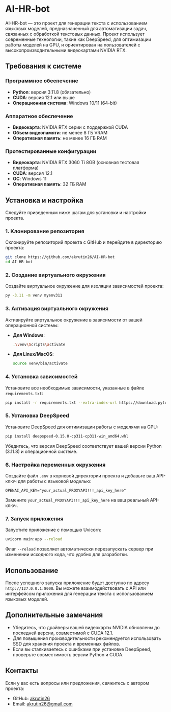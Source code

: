 # AI-HR-bot

AI-HR-bot — это проект для генерации текста с использованием языковых моделей, предназначенный для автоматизации задач, связанных с обработкой текстовых данных. Проект использует современные технологии, такие как DeepSpeed, для оптимизации работы моделей на GPU, и ориентирован на пользователей с высокопроизводительными видеокартами NVIDIA RTX.

## Требования к системе

### Программное обеспечение
- **Python**: версия 3.11.8 (обязательно)
- **CUDA**: версия 12.1 или выше
- **Операционная система**: Windows 10/11 (64-bit)

### Аппаратное обеспечение
- **Видеокарта**: NVIDIA RTX серии с поддержкой CUDA
- **Объем видеопамяти**: не менее 8 ГБ VRAM
- **Оперативная память**: не менее 16 ГБ RAM

### Протестированные конфигурации
- **Видеокарта**: NVIDIA RTX 3060 Ti 8GB (основная тестовая платформа)
- **CUDA**: версия 12.1
- **ОС**: Windows 11
- **Оперативная память**: 32 ГБ RAM

## Установка и настройка

Следуйте приведенным ниже шагам для установки и настройки проекта.

### 1. Клонирование репозитория
Склонируйте репозиторий проекта с GitHub и перейдите в директорию проекта:

```bash
git clone https://github.com/akrutin26/AI-HR-bot
cd AI-HR-bot
```

### 2. Создание виртуального окружения
Создайте виртуальное окружение для изоляции зависимостей проекта:

```bash
py -3.11 -m venv myenv311
```

### 3. Активация виртуального окружения
Активируйте виртуальное окружение в зависимости от вашей операционной системы:

- **Для Windows**:
  ```bash
  .\venv\Scripts\activate
  ```

- **Для Linux/MacOS**:
  ```bash
  source venv/bin/activate
  ```

### 4. Установка зависимостей
Установите все необходимые зависимости, указанные в файле `requirements.txt`:

```bash
pip install -r requirements.txt --extra-index-url https://download.pytorch.org/whl/cu121
```

### 5. Установка DeepSpeed
Установите DeepSpeed для оптимизации работы с моделями на GPU:

```bash
pip install deepspeed-0.15.0-cp311-cp311-win_amd64.whl
```

Убедитесь, что версия DeepSpeed соответствует вашей версии Python (3.11.8) и операционной системе.

### 6. Настройка переменных окружения
Создайте файл `.env` в корневой директории проекта и добавьте ваш API-ключ для работы с языковой моделью:

```plaintext
OPENAI_API_KEY="your_actual_PROXYAPI!!!_api_key_here"
```

Замените `your_actual_PROXYAPI!!!_api_key_here` на ваш реальный API-ключ.

### 7. Запуск приложения
Запустите приложение с помощью Uvicorn:

```bash
uvicorn main:app --reload
```

Флаг `--reload` позволяет автоматически перезапускать сервер при изменении исходного кода, что удобно для разработки.

## Использование

После успешного запуска приложение будет доступно по адресу `http://127.0.0.1:8000`. Вы можете взаимодействовать с API или интерфейсом приложения для генерации текста с использованием языковых моделей.

## Дополнительные замечания
- Убедитесь, что драйверы вашей видеокарты NVIDIA обновлены до последней версии, совместимой с CUDA 12.1.
- Для повышения производительности рекомендуется использовать SSD для хранения проекта и временных файлов.
- Если вы сталкиваетесь с ошибками при установке DeepSpeed, проверьте совместимость версии Python и CUDA.

## Контакты

Если у вас есть вопросы или предложения, свяжитесь с автором проекта:
- GitHub: [akrutin26](https://github.com/akrutin26)
- Email: akrutin26@gmail.com
